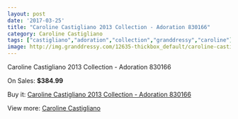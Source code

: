 ```yaml
---
layout: post
date: '2017-03-25'
title: "Caroline Castigliano 2013 Collection - Adoration 830166"
category: Caroline Castigliano
tags: ["castigliano","adoration","collection","granddressy","caroline"]
image: http://img.granddressy.com/12635-thickbox_default/caroline-castigliano-2013-collection-adoration-830166.jpg
---
```

Caroline Castigliano 2013 Collection - Adoration 830166

On Sales: **$384.99**
<a href="https://www.granddressy.com/en/caroline-castigliano/11715-caroline-castigliano-2013-collection-adoration-830166.html"><amp-img layout="responsive" width="600" height="600" src="//img.granddressy.com/12635-thickbox_default/caroline-castigliano-2013-collection-adoration-830166.jpg" alt="Caroline Castigliano 2013 Collection - Adoration 830166 0" /></a>
<a href="https://www.granddressy.com/en/caroline-castigliano/11715-caroline-castigliano-2013-collection-adoration-830166.html"><amp-img layout="responsive" width="600" height="600" src="//img.granddressy.com/12636-thickbox_default/caroline-castigliano-2013-collection-adoration-830166.jpg" alt="Caroline Castigliano 2013 Collection - Adoration 830166 1" /></a>

Buy it: [Caroline Castigliano 2013 Collection - Adoration 830166](https://www.granddressy.com/en/caroline-castigliano/11715-caroline-castigliano-2013-collection-adoration-830166.html "Caroline Castigliano 2013 Collection - Adoration 830166")

View more: [Caroline Castigliano](https://www.granddressy.com/en/22-caroline-castigliano "Caroline Castigliano")